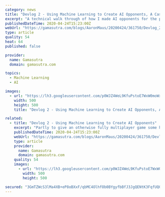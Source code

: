 ```yaml
---
category: news
title: "Devlog 2 - Using Machine Learning to Create AI Opponents, A Case Study"
excerpt: "A technical walk through of how I made AI opponents for the party fighting game Riposte! using Unity's ML-agents."
publishedDateTime: 2020-04-24T15:23:00Z
webUrl: "https://gamasutra.com/blogs/AaronMaus/20200424/361750/Devlog_2__Using_Machine_Learning_to_Create_AI_Opponents_A_Case_Study.php"
type: article
quality: 54
heat: 64
published: false

provider:
  name: Gamasutra
  domain: gamasutra.com

topics:
  - Machine Learning
  - AI

images:
  - url: "https://lh3.googleusercontent.com/p0WJZ4WeL9KfuPstoE7WxW0moWxK6VZgxHUkXcg3wcELVCbahySHRzPK11MfkavUhuGy-1xhPd6bUKE4S5BzZB3yBqH2qX_i0jzjq7hc9juWpB2Rzw_avNv_WxjmsqMpS4hdbzZI"
    width: 500
    height: 500
    title: "Devlog 2 - Using Machine Learning to Create AI Opponents, A Case Study"

related:
  - title: "Devlog 2 - Using Machine Learning to Create AI Opponents"
    excerpt: "Partly to give an otherwise fully multiplayer game some hint of single-player content. And partly because machine learning is just plain cool. It also helped that I had built the game in Unity and could use their ML-Agents toolkit. For context I should probably give a brief description of the control system in Riposte! It’s a controller based ..."
    publishedDateTime: 2020-04-24T15:23:00Z
    webUrl: "https://gamasutra.com/blogs/AaronMaus/20200424/361750/Devlog_2__Using_Machine_Learning_to_Create_AI_Opponents.php"
    type: article
    provider:
      name: Gamasutra
      domain: gamasutra.com
    quality: 54
    images:
      - url: "https://lh3.googleusercontent.com/p0WJZ4WeL9KfuPstoE7WxW0moWxK6VZgxHUkXcg3wcELVCbahySHRzPK11MfkavUhuGy-1xhPd6bUKE4S5BzZB3yBqH2qX_i0jzjq7hc9juWpB2Rzw_avNv_WxjmsqMpS4hdbzZI"
        width: 500
        height: 500

secured: "3GmTZWcS3lMa4XB+eP8oBXxF/qbMC4OlhfOb0BYgyfbBfJ3JgQENtK3FqfUQ0gzveFZREzwLphulE9+2uDnnobsYF2LpIbQlXm77T+bxCSjsVxpnoyO5ixwyAEkoj3G7L+iLcxp8n9V5UUoVFZ0UTH4ec79qNGVqXSy0LIeyHMl8b5Mv0hCd19dzYtCApLK4T6pSMdMaxWHu73eQY2wyMaRFkGas0Eu7+XT1Rx+Ix92i/GDLWXgK6e0dsnJooqrGJIsgFjEcXjiDtgPWAoCuIYX35mq72NP4qX+JX4cAiAptgy1D1Bn/I0estxnJNBIcPPM/GUXo0E93YHuW5S0P9OCEQVZECffsbc910T1Tb0L5Y67DsWk5m5BNoMSLZsvI/w0ELwBw4gAYqsLbySTNUh8knNOxle40ouI5j/u3leHez8FEq9jMvGosyfUEk2Dg7spqwPMWysJlZCGwWzigT/2gTFMwcRMy+sQqked8tWY=;yVfnUUCYqDIEslUqZCX6VA=="
---
```


